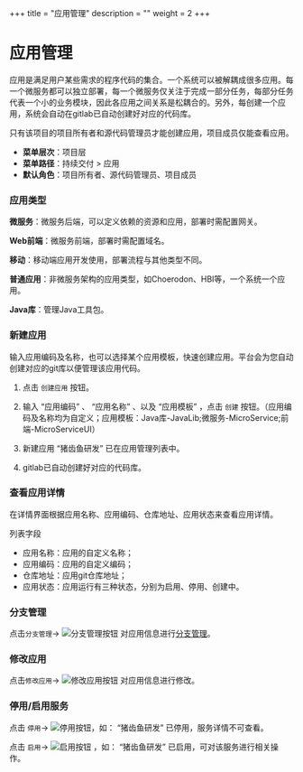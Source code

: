 ﻿+++
title = "应用管理"
description = ""
weight = 2
+++


# 应用管理
 
  应用是满足用户某些需求的程序代码的集合。一个系统可以被解耦成很多应用。每一个微服务都可以独立部署，每一个微服务仅关注于完成一部分任务，每部分任务代表一个小的业务模块，因此各应用之间关系是松耦合的。另外，每创建一个应用，系统会自动在gitlab已自动创建好对应的代码库。

  只有该项目的项目所有者和源代码管理员才能创建应用，项目成员仅能查看应用。
  
  - **菜单层次**：项目层
  - **菜单路径**：持续交付 > 应用
  - **默认角色**：项目所有者、源代码管理员、项目成员

### 应用类型

  **微服务**：微服务后端，可以定义依赖的资源和应用，部署时需配置网关。

  **Web前端**：微服务前端，部署时需配置域名。

  **移动**：移动端应用开发使用，部署流程与其他类型不同。

  **普通应用**：非微服务架构的应用类型，如Choerodon、HBI等，一个系统一个应用。

  **Java库**：管理Java工具包。

### 新建应用

输入应用编码及名称，也可以选择某个应用模板，快速创建应用。平台会为您自动创建对应的git库以便管理该应用代码。

 1. 点击 `创建应用` 按钮。

 1. 输入 “应用编码” 、 “应用名称” 、以及 “应用模板” ，点击 `创建` 按钮。（应用编码及名称均为自定义；应用模板：Java库-JavaLib;微服务-MicroService;前端-MicroServiceUI）

 1. 新建应用 “猪齿鱼研发” 已在应用管理列表中。

 1. gitlab已自动创建好对应的代码库。

### 查看应用详情

  在详情界面根据应用名称、应用编码、仓库地址、应用状态来查看应用详情。

列表字段

 - 应用名称：应用的自定义名称；
 - 应用编码：应用的自定义编码；
 - 仓库地址：应用git仓库地址；
 - 应用状态：应用运行有三种状态，分别为启用、停用、创建中。

### 分支管理

点击`分支管理`→ ![分支管理按钮](/docs/user-guide/continuos-delivery/image/分支管理按钮.png) 对应用信息进行[分支管理](../continuous-delivery-branch-management)。

### 修改应用

点击`修改应用`→ ![修改应用按钮](/docs/user-guide/continuos-delivery/image/修改应用按钮.png) 对应用信息进行修改。

### 停用/启用服务

 点击 `停用`→ ![停用按钮](/docs/user-guide/continuos-delivery/image/停用按钮.png)，如： “猪齿鱼研发” 已停用，服务详情不可查看。 

 点击 `启用`→ ![启用按钮](/docs/user-guide/continuos-delivery/image/启用按钮.png) ，如： “猪齿鱼研发” 已启用，可对该服务进行相关操作。
